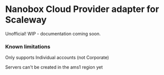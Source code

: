 # Nanobox Cloud Provider adapter for Scaleway

Unofficial! WIP - documentation coming soon.


### Known limitations
Only supports Individual accounts (not Corporate)

Servers can't be created in the ams1 region yet
